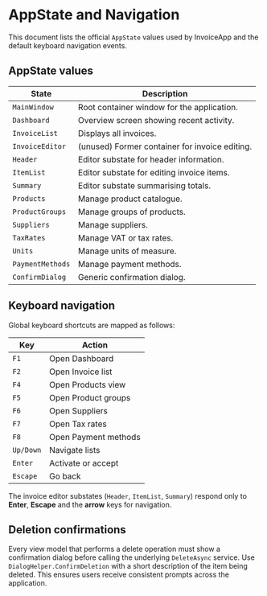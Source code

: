 # AppState and Navigation

This document lists the official `AppState` values used by InvoiceApp and the default keyboard navigation events.

## AppState values

| State | Description |
|-------|-------------|
| `MainWindow` | Root container window for the application. |
| `Dashboard` | Overview screen showing recent activity. |
| `InvoiceList` | Displays all invoices. |
| `InvoiceEditor` | (unused) Former container for invoice editing. |
| `Header` | Editor substate for header information. |
| `ItemList` | Editor substate for editing invoice items. |
| `Summary` | Editor substate summarising totals. |
| `Products` | Manage product catalogue. |
| `ProductGroups` | Manage groups of products. |
| `Suppliers` | Manage suppliers. |
| `TaxRates` | Manage VAT or tax rates. |
| `Units` | Manage units of measure. |
| `PaymentMethods` | Manage payment methods. |
| `ConfirmDialog` | Generic confirmation dialog. |

## Keyboard navigation

Global keyboard shortcuts are mapped as follows:

| Key | Action |
|-----|-------|
| `F1` | Open Dashboard |
| `F2` | Open Invoice list |
| `F4` | Open Products view |
| `F5` | Open Product groups |
| `F6` | Open Suppliers |
| `F7` | Open Tax rates |
| `F8` | Open Payment methods |
| `Up/Down` | Navigate lists |
| `Enter` | Activate or accept |
| `Escape` | Go back |

The invoice editor substates (`Header`, `ItemList`, `Summary`) respond only to **Enter**, **Escape** and the **arrow** keys for navigation.

## Deletion confirmations

Every view model that performs a delete operation must show a confirmation dialog before calling the underlying `DeleteAsync` service. Use `DialogHelper.ConfirmDeletion` with a short description of the item being deleted. This ensures users receive consistent prompts across the application.
